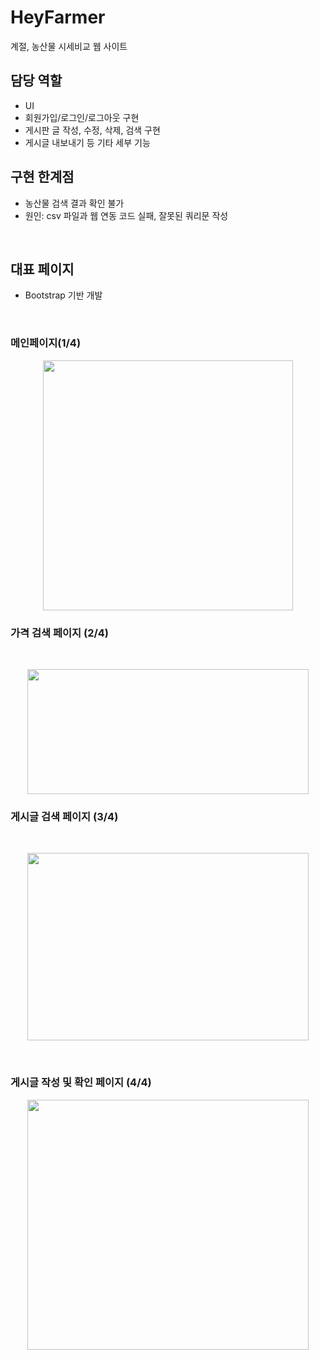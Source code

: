 # HeyFarmer

계절, 농산물 시세비교 웹 사이트 

## 담당 역할  
- UI 
- 회원가입/로그인/로그아웃 구현 
- 게시판 글 작성, 수정, 삭제, 검색 구현
- 게시글 내보내기 등 기타 세부 기능

## 구현 한계점 
- 농산물 검색 결과 확인 불가
- 원인: csv 파일과 웹 연동 코드 실패, 잘못된 쿼리문 작성 


<br/> 

## 대표 페이지 

- Bootstrap 기반 개발  
<br/>

### 메인페이지(1/4) 

<p align = "center">
  <img src = "https://user-images.githubusercontent.com/65939546/160149802-3e7df647-808a-45e5-b080-0bde856c860b.png" width ="400" height = "400"/></p>
  
### 가격 검색 페이지 (2/4) 

  <br/>
  <p align = "center">
  <img src = "https://user-images.githubusercontent.com/65939546/160153068-85dbb669-65f6-4255-96aa-e7909fb35e3a.png" width ="450" height = "200"/></p>

### 게시글 검색 페이지 (3/4) 

  <br/>
<p align = "center">
  <img src = "https://user-images.githubusercontent.com/65939546/160153176-609a07fd-7317-4111-8da9-784a19354f82.png" width ="450" height = "300"/></p>
   <br/>
   
### 게시글 작성 및 확인 페이지 (4/4) 

<p align = "center">
  <img src = "https://user-images.githubusercontent.com/65939546/160153104-0263180a-9b1d-4661-81c1-50a334c74f22.png" width ="450" height = "400"/></p>

